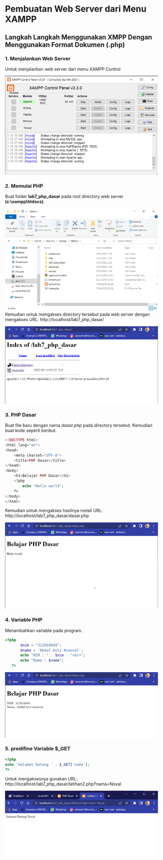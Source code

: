 # Pembuatan Web Server dari Menu XAMPP
## Langkah Langkah Menggunakan XMPP Dengan Menggunakan Format Dokumen (.php)

### 1. Menjalankan Web Server 

 Untuk menjalankan web server dari menu XAMPP Control

![xmpp](asset/img/xmppServer.png)

### 2. Memulai PHP 
 Buat folder **lab7_php_dasar** pada root directory web server **(c:\xampp\htdocs)**.

![htdocs](asset/img/htdocs.png)
 Kemudian untuk mengakses directory tersebut pada web server dengan mengakses URL: http://localhost/lab7_php_dasar/

![localhost](asset/img/localhost.png)

### 3. PHP Dasar
 Buat file baru dengan nama *dasar.php* pada directory tersebut. Kemudian buat kode seperti berikut. 

```php
<!DOCTYPE html>
<html lang="en">
<head>
    <meta charset="UTF-8">
    <title>PHP Dasar</title>
</head>
<body>
    <h1>Belajar PHP Dasar</h1>
    <?php
        echo "Hello world";
    ?>
</body>
</html>
```
Kemudian untuk mengakses hasilnya melali URL: http://localhost/lab7_php_dasar/dasar.php

![dasarPHP](asset/img/dasarPHP.png)
### 4. Variable PHP 
 Menambahkan variable pada program.
 ```php
 <?php
        $nim = "312010049";
        $nama = 'Abdul Aziz Anaoval';
        echo "NIM : " . $nim . "<br>";
        echo "Nama : $nama";
    ?>
```
![variablePHP](asset/img/variablePHP.png)

### 5. predifine Variable $_GET

```php
<?php
echo 'Selamat Datang ' . $_GET['nama'];
?>
```
Untuk mengaksesnya gunakan URL:
http://localhost/lab7_php_dasar/latihan2.php?nama=Noval

![predifineVariableGET](asset/img/predifineVariableGET.png)
